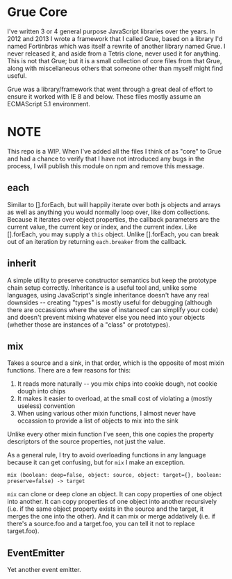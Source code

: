 # Grue Core

I've written 3 or 4 general purpose JavaScript libraries over the years. In 2012 and 2013 I wrote a framework that I called Grue, based on a library I'd named Fortinbras which was itself a rewrite of another library named Grue. I never released it, and aside from a Tetris clone, never used it for anything. This is not that Grue; but it is a small collection of core files from that Grue, along with miscellaneous others that someone other than myself might find useful.

Grue was a library/framework that went through a great deal of effort to ensure it worked with IE 8 and below. These files mostly assume an ECMAScript 5.1 environment. 

# NOTE
This repo is a WIP. When I've added all the files I think of as "core" to Grue and had a chance to verify that I have not introduced any bugs in the process, I will publish this module on npm and remove this message.


## each
Similar to [].forEach, but will happily iterate over both js objects and arrays as well as anything you would normally loop over, like dom collections. Because it iterates over object properties, the callback parameters are the current value, the current key or index, and the current index. Like [].forEach, you may supply a `this` object. Unlike [].forEach, you can break out of an iteration by returning `each.breaker` from the callback.

## inherit
A simple utility to preserve constructor semantics but keep the prototype chain setup correctly. Inheritance is a useful tool and, unlike some languages, using JavaScript's single inheritance doesn't have any real downsides -- creating "types" is mostly useful for debugging (although there are occassions where the use of instanceof can simplify your code) and doesn't prevent mixing whatever else you need into your objects (whether those are instances of a "class" or prototypes). 

## mix
Takes a source and a sink, in that order, which is the opposite of most mixin functions. There are a few reasons for this:

 1. It reads more naturally -- you mix chips into cookie dough, not cookie dough into chips 
 2. It makes it easier to overload, at the small cost of violating a (mostly useless) convention
 3. When using various other mixin functions, I almost never have occassion to provide a list of objects to mix into the sink

Unlike every other mixin function I've seen, this one copies the property descriptors of the source properties, not just the value.

As a general rule, I try to avoid overloading functions in any language because it can get confusing, but for `mix` I make an exception.

```mix (boolean: deep=false, object: source, object: target={}, boolean: preserve=false) -> target```

`mix` can clone or deep clone an object. It can copy properties of one object into another. It can copy properties of one object into another recursively (i.e. if the same object property exists in the source and the target, it merges the one into the other). And it can mix or merge addatively (i.e. if there's a source.foo and a target.foo, you can tell it not to replace target.foo).

## EventEmitter
Yet another event emitter. 
